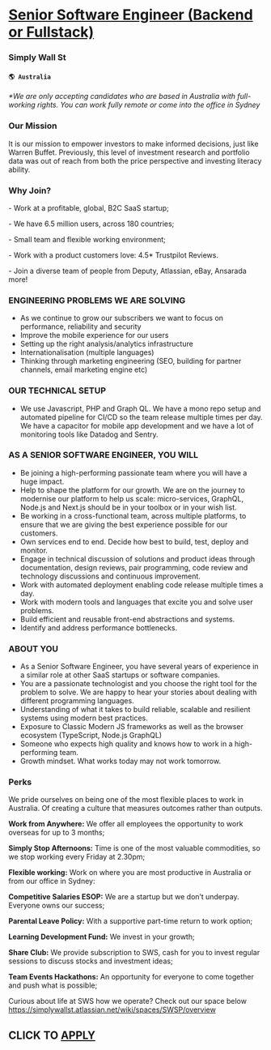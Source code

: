 # [Senior Software Engineer (Backend or Fullstack)](https://www.remotewlb.com/apply/senior-software-engineer-backend-or-fullstack)  
### Simply Wall St  
#### `🌎 Australia`  

_*We are only accepting candidates who are based in Australia with full-working rights. You can work fully remote or come into the office in Sydney_

### Our Mission

It is our mission to empower investors to make informed decisions, just like Warren Buffet. Previously, this level of investment research and portfolio data was out of reach from both the price perspective and investing literacy ability.

### Why Join?

\- Work at a profitable, global, B2C SaaS startup;

\- We have 6.5 million users, across 180 countries;

\- Small team and flexible working environment;

\- Work with a product customers love: 4.5* Trustpilot Reviews.

\- Join a diverse team of people from Deputy, Atlassian, eBay, Ansarada more!

### ENGINEERING PROBLEMS WE ARE SOLVING

  * As we continue to grow our subscribers we want to focus on performance, reliability and security
  * Improve the mobile experience for our users
  * Setting up the right analysis/analytics infrastructure
  * Internationalisation (multiple languages)
  * Thinking through marketing engineering (SEO, building for partner channels, email marketing engine etc)

### OUR TECHNICAL SETUP

  * We use Javascript, PHP and Graph QL. We have a mono repo setup and automated pipeline for CI/CD so the team release multiple times per day. We have a capacitor for mobile app development and we have a lot of monitoring tools like Datadog and Sentry. 

### AS A SENIOR SOFTWARE ENGINEER, YOU WILL

  * Be joining a high-performing passionate team where you will have a huge impact. 
  * Help to shape the platform for our growth. We are on the journey to modernise our platform to help us scale: micro-services, GraphQL, Node.js and Next.js should be in your toolbox or in your wish list.
  * Be working in a cross-functional team, across multiple platforms, to ensure that we are giving the best experience possible for our customers.
  * Own services end to end. Decide how best to build, test, deploy and monitor.
  * Engage in technical discussion of solutions and product ideas through documentation, design reviews, pair programming, code review and technology discussions and continuous improvement.
  * Work with automated deployment enabling code release multiple times a day.
  * Work with modern tools and languages that excite you and solve user problems.
  * Build efficient and reusable front-end abstractions and systems.
  * Identify and address performance bottlenecks.

### ABOUT YOU

  * As a Senior Software Engineer, you have several years of experience in a similar role at other SaaS startups or software companies.
  * You are a passionate technologist and you choose the right tool for the problem to solve. We are happy to hear your stories about dealing with different programming languages.
  * Understanding of what it takes to build reliable, scalable and resilient systems using modern best practices. 
  * Exposure to Classic Modern JS frameworks as well as the browser ecosystem (TypeScript, Node.js GraphQL)
  * Someone who expects high quality and knows how to work in a high-performing team.
  * Growth mindset. What works today may not work tomorrow.

### Perks

We pride ourselves on being one of the most flexible places to work in Australia. Of creating a culture that measures outcomes rather than outputs.

**Work from Anywhere:** We offer all employees the opportunity to work overseas for up to 3 months;

 **Simply Stop Afternoons:** Time is one of the most valuable commodities, so we stop working every Friday at 2.30pm;

 **Flexible working:** Work on where you are most productive in Australia or from our office in Sydney:

**Competitive Salaries ESOP:** We are a startup but we don’t underpay. Everyone owns our success;

 **Parental Leave Policy:** With a supportive part-time return to work option;

 **Learning Development Fund:** We invest in your growth;

 **Share Club:** We provide subscription to SWS, cash for you to invest regular sessions to discuss stocks and investment ideas;

 **Team Events Hackathons:** An opportunity for everyone to come together and push what is possible;

Curious about life at SWS how we operate? Check out our space below https://simplywallst.atlassian.net/wiki/spaces/SWSP/overview

  
## CLICK TO [APPLY](https://www.remotewlb.com/apply/senior-software-engineer-backend-or-fullstack)

